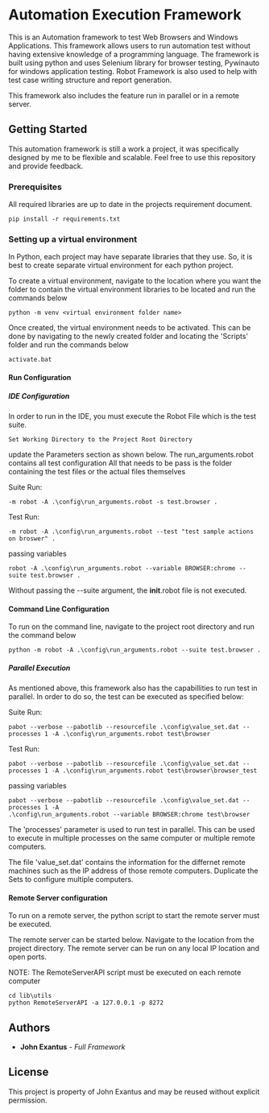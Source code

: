 # Automation Execution Framework

This is an Automation framework to test Web Browsers and Windows Applications. This framework allows users to run automation test without having extensive knowledge of a programming language. The framework is built using python and uses Selenium library for browser testing, Pywinauto for windows application testing. Robot Framework is also used to help with test case writing structure and report generation.

This framework also includes the feature run in parallel or in a remote server. 

## Getting Started

This automation framework is still a work a project, it was specifically designed by me to be flexible and scalable. Feel free to use this repository and provide feedback.

### Prerequisites

All required libraries are up to date in the projects requirement document.

```
pip install -r requirements.txt
```

### Setting up a virtual environment

In Python, each project may have separate libraries that they use. So, it is best to create separate virtual environment for each python project.

To create a virtual environment, navigate to the location where you want the folder to contain the virtual environment libraries to be located and run the commands below

```
python -m venv <virtual environment folder name>
```

Once created, the virtual environment needs to be activated. This can be done by navigating to the newly created folder and locating the 'Scripts' folder and run the commands below

```
activate.bat
```

#### Run Configuration

##### IDE Configuration

In order to run in the IDE, you must execute the Robot File which is the test suite.

```
Set Working Directory to the Project Root Directory
```
update the Parameters section as shown below. The run_arguments.robot contains all test configuration
All that needs to be pass is the folder containing the test files or the actual files themselves

Suite Run:
```
-m robot -A .\config\run_arguments.robot -s test.browser .
```

Test Run:
```
-m robot -A .\config\run_arguments.robot --test "test sample actions on broswer" .
```

passing variables
```
robot -A .\config\run_arguments.robot --variable BROWSER:chrome --suite test.browser .
```

Without passing the --suite argument, the __init__.robot file is not executed.

#### Command Line Configuration
To run on the command line, navigate to the project root directory and run the command below
```
python -m robot -A .\config\run_arguments.robot --suite test.browser .
```

##### Parallel Execution

As mentioned above, this framework also has the capabillities to run test in parallel. In order to do so, the test can be executed as specified below: 


Suite Run:
```
pabot --verbose --pabotlib --resourcefile .\config\value_set.dat --processes 1 -A .\config\run_arguments.robot test\browser
```

Test Run:
```
pabot --verbose --pabotlib --resourcefile .\config\value_set.dat --processes 1 -A .\config\run_arguments.robot test\browser\browser_test
```

passing variables
```
pabot --verbose --pabotlib --resourcefile .\config\value_set.dat --processes 1 -A 
.\config\run_arguments.robot --variable BROWSER:chrome test\browser
```

The 'processes' parameter is used to run test in parallel. This can be used to execute in multiple processes on the same computer or multiple remote computers. 

The file 'value_set.dat' contains the information for the differnet remote machines such as the IP address of those remote computers.  Duplicate the Sets to configure multiple computers. 


#### Remote Server configuration
To run on a remote server, the python script to start the remote server must be executed.

The remote server can be started below. Navigate to the location from the project directory. The remote server can be run on any local IP location and open ports.

NOTE: The RemoteServerAPI script must be executed on each remote computer

```
cd lib\utils
python RemoteServerAPI -a 127.0.0.1 -p 8272
```

## Authors

* **John Exantus** - *Full Framework*

## License

This project is property of John Exantus and may be reused without explicit permission.
